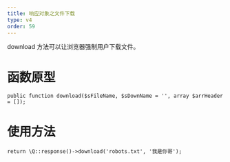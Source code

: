 ```yaml
---
title: 响应对象之文件下载
type: v4
order: 59
---
```


download 方法可以让浏览器强制用户下载文件。

# 函数原型
~~~
public function download($sFileName, $sDownName = '', array $arrHeader = []);
~~~

# 使用方法
~~~
return \Q::response()->download('robots.txt', '我是你哥');
~~~
